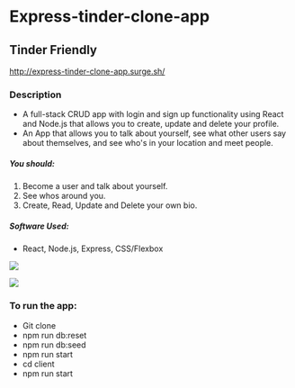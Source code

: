 # Express-tinder-clone-app
## Tinder Friendly

http://express-tinder-clone-app.surge.sh/

### Description
* A full-stack CRUD app with login and sign up functionality using React and Node.js that allows you to create, update and delete your profile.
* An App that allows you to talk about yourself, see what other users say about themselves, and see who's in your location and meet people.

##### You should:
1. Become a user and talk about yourself. 
2. See whos around you.
3. Create, Read, Update and Delete your own bio.


##### Software Used:
- React, Node.js, Express, CSS/Flexbox

![](https://imgur.com/lxjaSGi.png)

![](https://imgur.com/msDunON.png)

### To run the app:
* Git clone
* npm run db:reset
* npm run db:seed
* npm run start
* cd client
* npm run start
